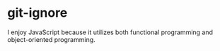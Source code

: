 # git-ignore

I enjoy JavaScript because it utilizes both functional programming and object-oriented programming.